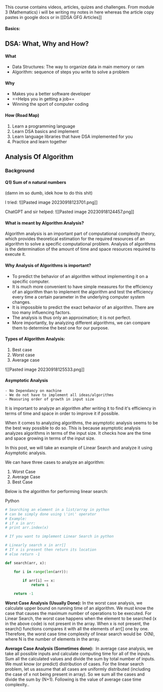 This course contains videos, articles, quizes and challenges. From module 3 (Mathematics) i will be writing my notes in here whereas the article copy pastes in google docs or in [[DSA GFG Articles]] 
#### Basics:

## DSA: What, Why and How?
#### What
- Data Structures: The way to organize data in main memory or ram
- Algorithm: sequence of steps you write to solve a problem

#### Why
- Makes you a better software developer
- ==Helps you in getting a job==
- Winning the sport of computer coding

#### How (Road Map)
1) Learn a programming language
2) Learn DSA basics and implement
3) Learn language libraries that have DSA implemented for you
4) Practice and learn together


## Analysis Of Algorithm 
### Background
#### Q1) Sum of n natural numbers 
(damn im so dumb, idek how to do this shit)

I tried: ![[Pasted image 20230918123701.png]]

ChatGPT and sir helped:
![[Pasted image 20230918124457.png]]

#### What is meant by Algorithm Analysis?

Algorithm analysis is an important part of computational complexity theory, which provides theoretical estimation for the required resources of an algorithm to solve a specific computational problem. Analysis of algorithms is the determination of the amount of time and space resources required to execute it.

#### Why Analysis of Algorithms is important?

- To predict the behavior of an algorithm without implementing it on a specific computer.
- It is much more convenient to have simple measures for the efficiency of an algorithm than to implement the algorithm and test the efficiency every time a certain parameter in the underlying computer system changes.
- It is impossible to predict the exact behavior of an algorithm. There are too many influencing factors.
- The analysis is thus only an approximation; it is not perfect.
- More importantly, by analyzing different algorithms, we can compare them to determine the best one for our purpose.

#### Types of Algorithm Analysis:

1. Best case
2. Worst case
3. Average case


![[Pasted image 20230918125533.png]]

#### Asymptotic Analysis
    - No Dependancy on machine
    - We do not have to implement all ideas/algorithms
    - Measuring order of growth in input size

It is important to analyze an algorithm after writing it to find it's efficiency in terms of time and space in order to improve it if possible. 

When it comes to analyzing algorithms, the asymptotic analysis seems to be the best way possible to do so. This is because asymptotic analysis analyzes algorithms in terms of the input size. It checks how are the time and space growing in terms of the input size.

In this post, we will take an example of Linear Search and analyze it using Asymptotic analysis.

We can have three cases to analyze an algorithm:

1. Worst Case
2. Average Case
3. Best Case

Below is the algorithm for performing linear search:

Python

```python
# Searching an element in a list/array in python
# can be simply done using \'in\' operator
# Example:
# if x in arr:
# print arr.index(x)

# If you want to implement Linear Search in python

# Linearly search x in arr[]
# If x is present then return its location
# else return -1

def search(arr, x):

	for i in range(len(arr)):

		if arr[i] == x:
			return i

	return -1
```

**Worst Case Analysis** **(Usually Done):** In the worst case analysis, we calculate upper bound on running time of an algorithm. We must know the case that causes the maximum number of operations to be executed. For Linear Search, the worst case happens when the element to be searched (x in the above code) is not present in the array. When x is not present, the search() functions compares it with all the elements of arr[] one by one. Therefore, the worst case time complexity of linear search would be  O(N), where N is the number of elements in the array.

**Average Case Analysis** **(Sometimes done):**  In average case analysis, we take all possible inputs and calculate computing time for all of the inputs. Sum all the calculated values and divide the sum by total number of inputs. We must know (or predict) distribution of cases. For the linear search problem, let us assume that all cases are uniformly distributed (including the case of x not being present in array). So we sum all the cases and divide the sum by (N+1). Following is the value of average case time complexity..

